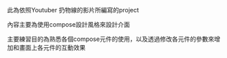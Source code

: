 此為依照Youtuber 扔物線的影片所編寫的project

內容主要為使用compose設計風格來設計介面

主要練習目的為熟悉各個compose元件的使用，以及透過修改各元件的參數來增加和畫面上各元件的互動效果
